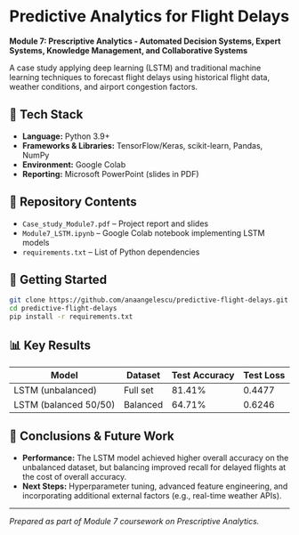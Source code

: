 # Predictive Analytics for Flight Delays

**Module 7: Prescriptive Analytics - Automated Decision Systems, Expert Systems, Knowledge Management, and Collaborative Systems**

A case study applying deep learning (LSTM) and traditional machine learning techniques to forecast flight delays using historical flight data, weather conditions, and airport congestion factors.

## 🚀 Tech Stack

* **Language:** Python 3.9+
* **Frameworks & Libraries:** TensorFlow/Keras, scikit-learn, Pandas, NumPy
* **Environment:** Google Colab
* **Reporting:** Microsoft PowerPoint (slides in PDF)

## 📂 Repository Contents

* `Case_study_Module7.pdf` – Project report and slides
* `Module7_LSTM.ipynb` – Google Colab notebook implementing LSTM models
* `requirements.txt` – List of Python dependencies

## 🔧 Getting Started

```bash
git clone https://github.com/anaangelescu/predictive-flight-delays.git
cd predictive-flight-delays
pip install -r requirements.txt
```


## 📊 Key Results

| Model                 | Dataset  | Test Accuracy | Test Loss |
| --------------------- | -------- | ------------- | --------- |
| LSTM (unbalanced)     | Full set | 81.41%        | 0.4477    |
| LSTM (balanced 50/50) | Balanced | 64.71%        | 0.6246    |

## 📝 Conclusions & Future Work

* **Performance:** The LSTM model achieved higher overall accuracy on the unbalanced dataset, but balancing improved recall for delayed flights at the cost of overall accuracy.
* **Next Steps:** Hyperparameter tuning, advanced feature engineering, and incorporating additional external factors (e.g., real-time weather APIs).

---

*Prepared as part of Module 7 coursework on Prescriptive Analytics.*
